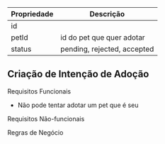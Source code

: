 | Propriedade | Descrição                   |
| ----------- | --------------------------- |
| id          |                             |
| petId       | id do pet que quer adotar   |
| status      | pending, rejected, accepted |

## Criação de Intenção de Adoção

Requisitos Funcionais

- Não pode tentar adotar um pet que é seu

Requisitos Não-funcionais

Regras de Negócio
